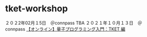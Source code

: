 # tket-workshop

２０２2年02月１5日　＠connpass
TBA
２０２１年１０月１３日　＠connpass
[【オンライン】量子プログラミング入門：TKET 編](https://cambridgequantum.connpass.com/event/222493/)
